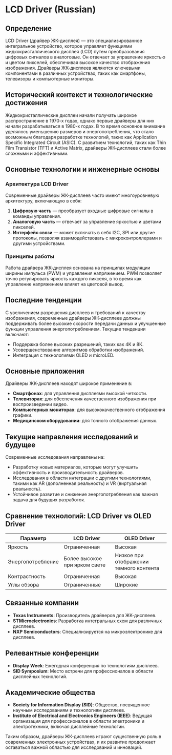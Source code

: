 # LCD Driver (Russian)

## Определение

LCD Driver (драйвер ЖК-дисплея) — это специализированное интегральное устройство, которое управляет функциями жидкокристаллического дисплея (LCD) путем преобразования цифровых сигналов в аналоговые. Он отвечает за управление яркостью и цветом пикселей, обеспечивая высокое качество отображения изображения. Драйверы ЖК-дисплеев являются ключевыми компонентами в различных устройствах, таких как смартфоны, телевизоры и компьютерные мониторы.

## Исторический контекст и технологические достижения

Жидкокристаллические дисплеи начали получать широкое распространение в 1970-х годах, однако первые драйверы для них начали разрабатываться в 1980-х годах. В то время основное внимание уделялось уменьшению размеров и энергопотребления, что стало возможным благодаря разработке технологий, таких как Application Specific Integrated Circuit (ASIC). С развитием технологий, таких как Thin Film Transistor (TFT) и Active Matrix, драйверы ЖК-дисплеев стали более сложными и эффективными.

## Основные технологии и инженерные основы

### Архитектура LCD Driver

Современные драйверы ЖК-дисплеев часто имеют многоуровневую архитектуру, включающую в себя:

1. **Цифровую часть** — преобразует входные цифровые сигналы в команды управления.
2. **Аналоговую часть** — отвечает за управление яркостью и цветами пикселей.
3. **Интерфейс связи** — может включать в себя I2C, SPI или другие протоколы, позволяя взаимодействовать с микроконтроллерами и другими устройствами.

### Принципы работы

Работа драйвера ЖК-дисплея основана на принципах модуляции ширины импульса (PWM) и управления напряжением. PWM позволяет точно регулировать яркость каждого пикселя, в то время как управление напряжением влияет на цветовой вывод.

## Последние тенденции

С увеличением разрешения дисплеев и требований к качеству изображения, современные драйверы ЖК-дисплеев должны поддерживать более высокие скорости передачи данных и улучшенные функции управления энергопотреблением. Текущие тенденции включают:

- Поддержка более высоких разрешений, таких как 4K и 8K.
- Усовершенствование алгоритмов обработки изображений.
- Интеграция с технологиями OLED и microLED.

## Основные приложения

Драйверы ЖК-дисплеев находят широкое применение в:

- **Смартфонах**: для управления дисплеями высокой четкости.
- **Телевизорах**: для обеспечения качественного изображения при воспроизведении видео.
- **Компьютерных мониторах**: для высококачественного отображения графики.
- **Медицинском оборудовании**: для точного отображения данных.

## Текущие направления исследований и будущее

Современные исследования направлены на:

- Разработку новых материалов, которые могут улучшить эффективность и производительность драйверов.
- Исследования в области интеграции с другими технологиями, такими как AR (дополненная реальность) и VR (виртуальная реальность).
- Устойчивое развитие и снижение энергопотребления как важная задача для будущих разработок.

## Сравнение технологий: LCD Driver vs OLED Driver

| Параметр                   | LCD Driver                       | OLED Driver                       |
|----------------------------|----------------------------------|----------------------------------|
| Яркость                    | Ограниченная                    | Высокая                          |
| Энергопотребление          | Более высокое при ярком свете    | Низкое при отображении темного контента |
| Контрастность              | Ограниченная                    | Высокая                          |
| Углы обзора                | Ограниченные                    | Широкие                          |

## Связанные компании

- **Texas Instruments**: Производитель драйверов для ЖК-дисплеев.
- **STMicroelectronics**: Разработка интегральных схем для различных дисплеев.
- **NXP Semiconductors**: Специализируется на микроэлектронике для дисплеев.

## Релевантные конференции

- **Display Week**: Ежегодная конференция по технологиям дисплеев.
- **SID Symposium**: Место встречи для профессионалов в области дисплейных технологий.

## Академические общества

- **Society for Information Display (SID)**: Общество, посвященное научным исследованиям и технологиям дисплеев.
- **Institute of Electrical and Electronics Engineers (IEEE)**: Ведущая организация для профессионалов в области электроники и электротехники, включая дисплейные технологии.

Таким образом, драйверы ЖК-дисплеев играют существенную роль в современных электронных устройствах, и их развитие продолжает оставаться важной областью для исследований и инноваций.